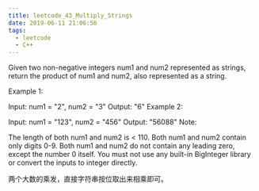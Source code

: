 ```yaml
---
title: leetcode_43_Multiply_Strings
date: 2019-06-11 21:06:56
tags:
  - leetcode
  - C++
---
```


Given two non-negative integers num1 and num2 represented as strings, return the product of num1 and num2, also represented as a string.

<!--more-->

Example 1:

Input: num1 = "2", num2 = "3"
Output: "6"
Example 2:

Input: num1 = "123", num2 = "456"
Output: "56088"
Note:

The length of both num1 and num2 is < 110.
Both num1 and num2 contain only digits 0-9.
Both num1 and num2 do not contain any leading zero, except the number 0 itself.
You must not use any built-in BigInteger library or convert the inputs to integer directly.

两个大数的乘发，直接字符串按位取出来相乘即可。
